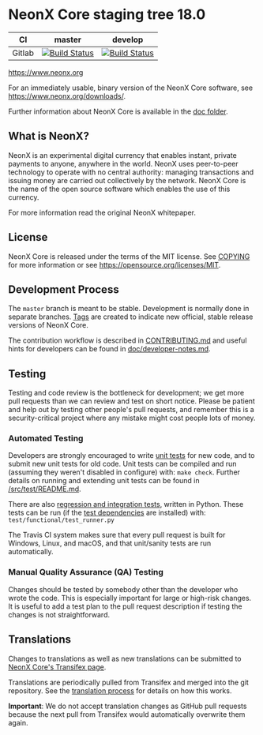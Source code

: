 NeonX Core staging tree 18.0
===========================

|CI|master|develop|
|-|-|-|
|Gitlab|[![Build Status](https://gitlab.com/neonxpay/neonx/badges/master/pipeline.svg)](https://gitlab.com/neonxpay/neonx/-/tree/master)|[![Build Status](https://gitlab.com/neonxpay/neonx/badges/develop/pipeline.svg)](https://gitlab.com/neonxpay/neonx/-/tree/develop)|

https://www.neonx.org

For an immediately usable, binary version of the NeonX Core software, see
https://www.neonx.org/downloads/.

Further information about NeonX Core is available in the [doc folder](/doc).

What is NeonX?
-------------

NeonX is an experimental digital currency that enables instant, private
payments to anyone, anywhere in the world. NeonX uses peer-to-peer technology
to operate with no central authority: managing transactions and issuing money
are carried out collectively by the network. NeonX Core is the name of the open
source software which enables the use of this currency.


For more information read the original NeonX whitepaper.

License
-------

NeonX Core is released under the terms of the MIT license. See [COPYING](COPYING) for more
information or see https://opensource.org/licenses/MIT.

Development Process
-------------------

The `master` branch is meant to be stable. Development is normally done in separate branches.
[Tags](https://github.com/NeonXGit/tags) are created to indicate new official,
stable release versions of NeonX Core.

The contribution workflow is described in [CONTRIBUTING.md](CONTRIBUTING.md)
and useful hints for developers can be found in [doc/developer-notes.md](doc/developer-notes.md).

Testing
-------

Testing and code review is the bottleneck for development; we get more pull
requests than we can review and test on short notice. Please be patient and help out by testing
other people's pull requests, and remember this is a security-critical project where any mistake might cost people
lots of money.

### Automated Testing

Developers are strongly encouraged to write [unit tests](src/test/README.md) for new code, and to
submit new unit tests for old code. Unit tests can be compiled and run
(assuming they weren't disabled in configure) with: `make check`. Further details on running
and extending unit tests can be found in [/src/test/README.md](/src/test/README.md).

There are also [regression and integration tests](/test), written
in Python.
These tests can be run (if the [test dependencies](/test) are installed) with: `test/functional/test_runner.py`

The Travis CI system makes sure that every pull request is built for Windows, Linux, and macOS, and that unit/sanity tests are run automatically.

### Manual Quality Assurance (QA) Testing

Changes should be tested by somebody other than the developer who wrote the
code. This is especially important for large or high-risk changes. It is useful
to add a test plan to the pull request description if testing the changes is
not straightforward.

Translations
------------

Changes to translations as well as new translations can be submitted to
[NeonX Core's Transifex page](https://www.transifex.com/projects/p/neonx/).

Translations are periodically pulled from Transifex and merged into the git repository. See the
[translation process](doc/translation_process.md) for details on how this works.

**Important**: We do not accept translation changes as GitHub pull requests because the next
pull from Transifex would automatically overwrite them again.
